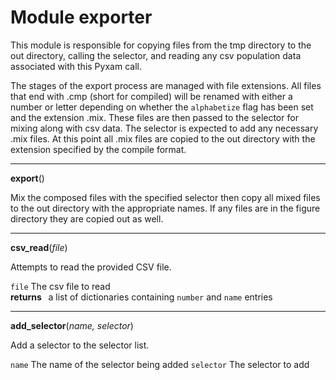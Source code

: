 
# Module exporter

This module is responsible for copying files from the tmp directory to the out directory, calling the selector, and
reading any csv population data associated with this Pyxam call.

The stages of the export process are managed with file extensions. All files that end with .cmp (short for compiled)
will be renamed with either a number or letter depending on whether the `alphabetize` flag has been set and the
extension .mix. These files are then passed to the selector for mixing along with csv data. The selector is expected to
add any necessary .mix files. At this point all .mix files are copied to the out directory with the extension specified
by the compile format.

***
**export**()


Mix the composed files with the specified selector then copy all mixed files to the out directory with the
appropriate names. If any files are in the figure directory they are copied out as well.

***
**csv_read**(*file*)



Attempts to read the provided CSV file.

`file`  The csv file to read
**<br />returns &nbsp;**  a list of dictionaries containing `number` and `name` entries

***
**add_selector**(*name, selector*)



Add a selector to the selector list.

`name`  The name of the selector being added
`selector`  The selector to add

